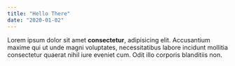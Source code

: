 ```yaml
---
title: "Hello There"
date: "2020-01-02"
---
```


Lorem ipsum dolor sit amet **consectetur**, adipisicing elit. Accusantium maxime qui ut unde magni voluptates, necessitatibus labore incidunt mollitia consectetur quaerat nihil iure eveniet cum. Odit illo corporis blanditiis non.
